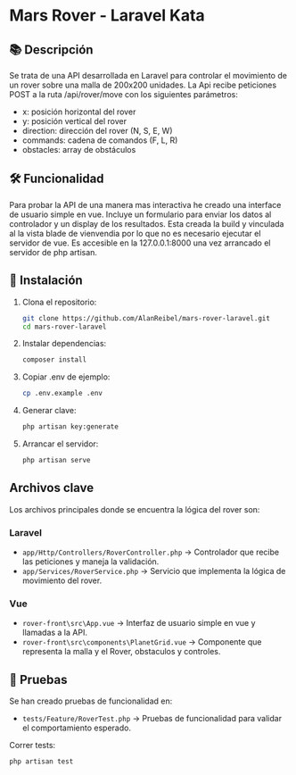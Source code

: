 # Mars Rover - Laravel Kata

## 📚 Descripción

Se trata de una API desarrollada en Laravel para controlar el movimiento de un rover sobre una malla de 200x200 unidades.
La Api recibe peticiones POST a la ruta /api/rover/move con los siguientes parámetros:

- x: posición horizontal del rover
- y: posición vertical del rover
- direction: dirección del rover (N, S, E, W)
- commands: cadena de comandos (F, L, R)
- obstacles: array de obstáculos

## 🛠️ Funcionalidad

Para probar la API de una manera mas interactiva he creado una interface de usuario simple en vue.
Incluye un formulario para enviar los datos al controlador y un display de los resultados.
Esta creada la build y vinculada al la vista blade de vienvendia por lo que no es necesario ejecutar el servidor de vue.
Es accesible en la 127.0.0.1:8000 una vez arrancado el servidor de php artisan.

## 🚀 Instalación

1. Clona el repositorio:
    ``` sh
    git clone https://github.com/AlanReibel/mars-rover-laravel.git
    cd mars-rover-laravel
    ```
2. Instalar dependencias:
    ```sh
    composer install
    ```
    
3. Copiar .env de ejemplo:
    ```sh
    cp .env.example .env
    ```

4. Generar clave:
    ```sh
    php artisan key:generate
    ```

5. Arrancar el servidor:
    ```sh
    php artisan serve
    ```


## Archivos clave

Los archivos principales donde se encuentra la lógica del rover son:

### Laravel
- `app/Http/Controllers/RoverController.php` → Controlador que recibe las peticiones y maneja la validación.
- `app/Services/RoverService.php` → Servicio que implementa la lógica de movimiento del rover.

### Vue
- `rover-front\src\App.vue` → Interfaz de usuario simple en vue y llamadas a la API.
- `rover-front\src\components\PlanetGrid.vue` → Componente que representa la malla y el Rover, obstaculos y controles.

## 🧪 Pruebas

Se han creado pruebas de funcionalidad en:

- `tests/Feature/RoverTest.php` → Pruebas de funcionalidad para validar el comportamiento esperado.

Correr tests:
```sh
php artisan test
```